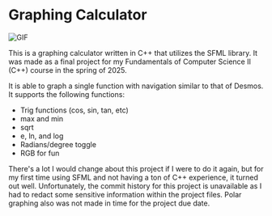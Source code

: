 # Graphing Calculator
![GIF](https://github.com/aldnwong/graphing-calculator/blob/main/calc.gif?raw=true)

This is a graphing calculator written in C++ that utilizes the SFML library. It was made as a final project for my Fundamentals of Computer Science II (C++) course in the spring of 2025.

It is able to graph a single function with navigation similar to that of Desmos. It supports the following functions:
- Trig functions (cos, sin, tan, etc)
- max and min
- sqrt
- e, ln, and log
- Radians/degree toggle
- RGB for fun

There's a lot I would change about this project if I were to do it again, but for my first time using SFML and not having a ton of C++ experience, it turned out well.
Unfortunately, the commit history for this project is unavailable as I had to redact some sensitive information within the project files.
Polar graphing also was not made in time for the project due date.
